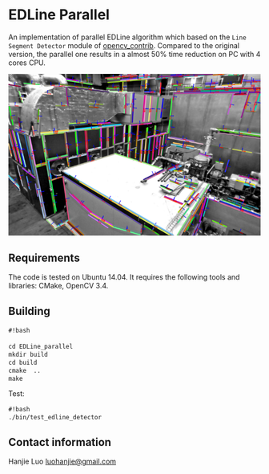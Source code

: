# EDLine Parallel
An implementation of parallel EDLine algorithm which based on the `Line Segment Detector` module of [opencv_contrib](https://github.com/opencv/opencv_contrib). Compared to the original version, the parallel one results in a almost 50% time reduction on PC with 4 cores CPU.

![test image](./data/result.png)

## Requirements ##
The code is tested on Ubuntu 14.04. It requires the following tools and libraries: CMake, OpenCV 3.4. 

## Building ##

```
#!bash

cd EDLine_parallel
mkdir build
cd build
cmake  ..
make
```

Test:

```
#!bash
./bin/test_edline_detector
```

## Contact information ##
Hanjie Luo [luohanjie@gmail.com](mailto:luohanjie@gmail.com)
